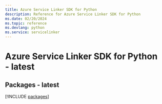 ```yaml
---
title: Azure Service Linker SDK for Python
description: Reference for Azure Service Linker SDK for Python
ms.date: 02/20/2024
ms.topic: reference
ms.devlang: python
ms.service: servicelinker
---
```

# Azure Service Linker SDK for Python - latest
## Packages - latest
[!INCLUDE [packages](service-linker-index.md)]